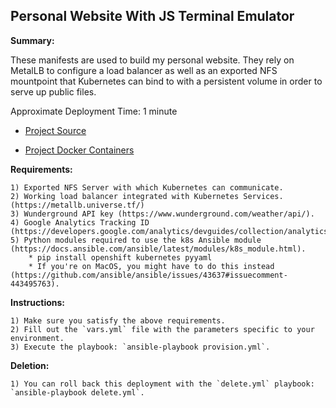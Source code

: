 ## Personal Website With JS Terminal Emulator

**Summary:**

These manifests are used to build my personal website. They rely on MetalLB to configure a load balancer as well as an exported NFS mountpoint that Kubernetes can bind to with a persistent volume in order to serve up public files. 

Approximate Deployment Time: 1 minute

* [Project Source](https://github.com/zimmertr/Personal-Website-With-JS-Terminal-Emulator)

* [Project Docker Containers](https://github.com/zimmertr/Personal-Website-With-JS-Terminal-Emulator/tree/master/Docker)

**Requirements:**  

    1) Exported NFS Server with which Kubernetes can communicate.  
    2) Working load balancer integrated with Kubernetes Services. (https://metallb.universe.tf/)  
    3) Wunderground API key (https://www.wunderground.com/weather/api/).    
    4) Google Analytics Tracking ID (https://developers.google.com/analytics/devguides/collection/analyticsjs/).    
    5) Python modules required to use the k8s Ansible module (https://docs.ansible.com/ansible/latest/modules/k8s_module.html).    
        * pip install openshift kubernetes pyyaml 
        * If you're on MacOS, you might have to do this instead (https://github.com/ansible/ansible/issues/43637#issuecomment-443495763).

**Instructions:**  

    1) Make sure you satisfy the above requirements.   
    2) Fill out the `vars.yml` file with the parameters specific to your environment.  
    3) Execute the playbook: `ansible-playbook provision.yml`.  

**Deletion:**  

    1) You can roll back this deployment with the `delete.yml` playbook: `ansible-playbook delete.yml`.
